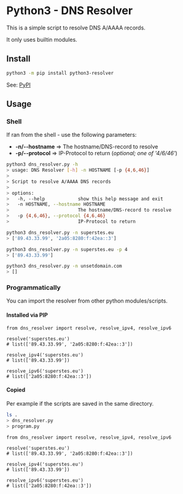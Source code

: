 # Python3 - DNS Resolver

This is a simple script to resolve DNS A/AAAA records.

It only uses builtin modules.

## Install

```bash
python3 -m pip install python3-resolver
```

See: [PyPI](https://pypi.org/project/python3-resolver/)

## Usage

### Shell

If ran from the shell - use the following parameters:

* **-n/--hostname** => The hostname/DNS-record to resolve
* **-p/--protocol** => IP-Protocol to return (_optional; one of '4/6/46'_)

```bash
python3 dns_resolver.py -h
> usage: DNS Resolver [-h] -n HOSTNAME [-p {4,6,46}]
> 
> Script to resolve A/AAAA DNS records
> 
> options:
>   -h, --help            show this help message and exit
>   -n HOSTNAME, --hostname HOSTNAME
>                         The hostname/DNS-record to resolve
>   -p {4,6,46}, --protocol {4,6,46}
>                         IP-Protocol to return

python3 dns_resolver.py -n superstes.eu
> ['89.43.33.99', '2a05:8280:f:42ea::3']

python3 dns_resolver.py -n superstes.eu -p 4
> ['89.43.33.99']

python3 dns_resolver.py -n unsetdomain.com
> []
```

### Programmatically

You can import the resolver from other python modules/scripts.

#### Installed via PIP

```python3
from dns_resolver import resolve, resolve_ipv4, resolve_ipv6

resolve('superstes.eu')
# list(['89.43.33.99', '2a05:8280:f:42ea::3'])

resolve_ipv4('superstes.eu')
# list(['89.43.33.99'])

resolve_ipv6('superstes.eu')
# list(['2a05:8280:f:42ea::3'])
```

#### Copied

Per example if the scripts are saved in the same directory.

```bash
ls .
> dns_resolver.py
> program.py
```

```python3
from dns_resolver import resolve, resolve_ipv4, resolve_ipv6

resolve('superstes.eu')
# list(['89.43.33.99', '2a05:8280:f:42ea::3'])

resolve_ipv4('superstes.eu')
# list(['89.43.33.99'])

resolve_ipv6('superstes.eu')
# list(['2a05:8280:f:42ea::3'])
```
